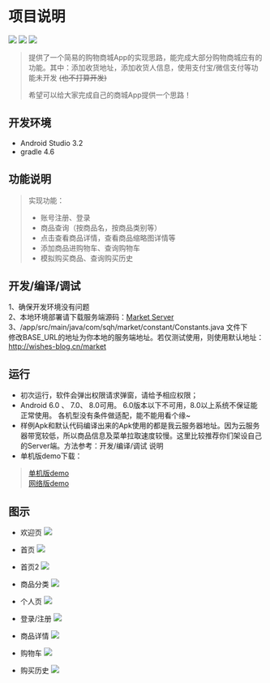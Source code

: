 # 项目说明
![](https://img.shields.io/badge/Api-23--26-green.svg)
[![](https://img.shields.io/badge/Download-5M-blue.svg)](https://github.com/a1098832322/MarketAndroidApp/blob/master/release/Market-1.0.1-release.apk)
![](https://img.shields.io/badge/License-Apache%202.0-orange.svg)

> 提供了一个简易的购物商城App的实现思路，能完成大部分购物商城应有的功能。其中：添加收货地址，添加收货人信息，使用支付宝/微信支付等功能未开发   ~~(也不打算开发)~~  
>
> 希望可以给大家完成自己的商城App提供一个思路！

## 开发环境
* Android Studio 3.2 
* gradle 4.6

## 功能说明
> 实现功能：
> * 账号注册、登录
> * 商品查询（按商品名，按商品类别等）
> * 点击查看商品详情，查看商品缩略图详情等
> * 添加商品进购物车、查询购物车
> * 模拟购买商品、查询购买历史

## 开发/编译/调试
1、确保开发环境没有问题  
2、本地环境部署请下载服务端源码：[Market Server](https://github.com/a1098832322/MarketServer)  
3、/app/src/main/java/com/sqh/market/constant/Constants.java 文件下  
修改BASE_URL的地址为你本地的服务端地址。若仅测试使用，则使用默认地址：http://wishes-blog.cn/market


## 运行
* 初次运行，软件会弹出权限请求弹窗，请给予相应权限；  
* Android 6.0 、 7.0、 8.0可用。  6.0版本以下不可用，8.0以上系统不保证能正常使用。 各机型没有条件做适配，能不能用看个缘~
* 样例Apk和默认代码编译出来的Apk使用的都是我云服务器地址。因为云服务器带宽较低，所以商品信息及菜单拉取速度较慢。这里比较推荐你们架设自己的Server端。方法参考：开发/编译/调试 说明
* 单机版demo下载：
> [单机版demo](https://github.com/a1098832322/MarketAndroidApp/blob/master/release/%E5%8D%95%E6%9C%BA%E7%89%88%E6%9C%ACdemo.apk)  
> [网络版demo](https://github.com/a1098832322/MarketAndroidApp/blob/master/release/%E8%81%94%E7%BD%91%E7%89%88Demo.apk)

## 图示
* 欢迎页
![](README_files/20.jpg)


* 首页
![](README_files/21.jpg)

* 首页2
![](README_files/22.jpg)

* 商品分类
![](README_files/23.jpg)

* 个人页
![](README_files/24.jpg)

* 登录/注册
![](README_files/25.jpg)

* 商品详情
![](README_files/26.jpg)

* 购物车
![](README_files/27.jpg)

* 购买历史
![](README_files/19.jpg)